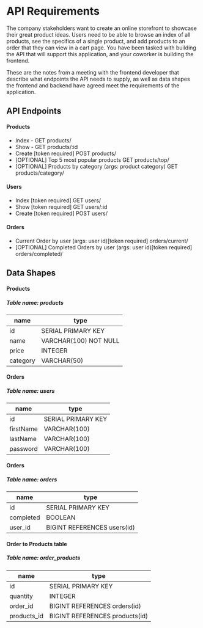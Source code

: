 # API Requirements

The company stakeholders want to create an online storefront to showcase their great product ideas. Users need to be able to browse an index of all products, see the specifics of a single product, and add products to an order that they can view in a cart page. You have been tasked with building the API that will support this application, and your coworker is building the frontend.

These are the notes from a meeting with the frontend developer that describe what endpoints the API needs to supply, as well as data shapes the frontend and backend have agreed meet the requirements of the application.

## API Endpoints

#### Products

- Index - GET products/
- Show - GET products/:id
- Create [token required] POST products/
- [OPTIONAL] Top 5 most popular products GET products/top/
- [OPTIONAL] Products by category (args: product category) GET products/category/

#### Users

- Index [token required] GET users/
- Show [token required] GET users/:id
- Create [token required] POST users/

#### Orders

- Current Order by user (args: user id)[token required] orders/current/
- [OPTIONAL] Completed Orders by user (args: user id)[token required] orders/completed/

## Data Shapes

#### Products

##### Table name: products

| name     | type                  |
| -------- | --------------------- |
| id       | SERIAL PRIMARY KEY    |
| name     | VARCHAR(100) NOT NULL |
| price    | INTEGER               |
| category | VARCHAR(50)           |

#### Orders

##### Table name: users

| name      | type               |
| --------- | ------------------ |
| id        | SERIAL PRIMARY KEY |
| firstName | VARCHAR(100)       |
| lastName  | VARCHAR(100)       |
| password  | VARCHAR(100)       |

#### Orders

##### Table name: orders

| name      | type                        |
| --------- | --------------------------- |
| id        | SERIAL PRIMARY KEY          |
| completed | BOOLEAN                     |
| user_id   | BIGINT REFERENCES users(id) |

#### Order to Products table

##### Table name: order_products

| name        | type                           |
| ----------- | ------------------------------ |
| id          | SERIAL PRIMARY KEY             |
| quantity    | INTEGER                        |
| order_id    | BIGINT REFERENCES orders(id)   |
| products_id | BIGINT REFERENCES products(id) |
